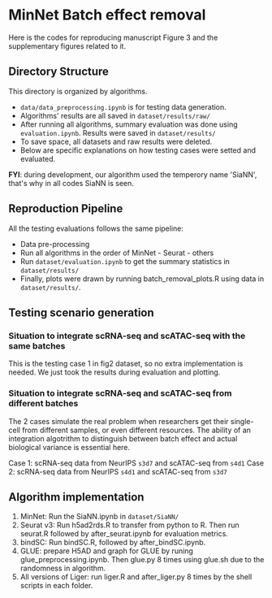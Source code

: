 # MinNet Batch effect removal
Here is the codes for reproducing manuscript Figure 3 and the supplementary figures related to it.

## Directory Structure
This directory is organized by algorithms.
* `data/data_preprocessing.ipynb` is for testing data generation.
* Algorithms' results are all saved in `dataset/results/raw/`
* After running all algorithms, summary evaluation was done using `evaluation.ipynb`. Results were saved in `dataset/results/`
* To save space, all datasets and raw results were deleted.
* Below are specific explanations on how testing cases were setted and evaluated.

**FYI**: during development, our algorithm used the temperory name 'SiaNN', that's why in all codes SiaNN is seen.

## Reproduction Pipeline
All the testing evaluations follows the same pipeline:
* Data pre-processing
* Run all algorithms in the order of MinNet - Seurat - others
* Run `dataset/evaluation.ipynb` to get the summary statistics in `dataset/results/`
* Finally, plots were drawn by running batch_removal_plots.R using data in `dataset/results/`.

## Testing scenario generation
### Situation to integrate scRNA-seq and scATAC-seq with the same batches
This is the testing case 1 in fig2 dataset, so no extra implementation is needed. We just took the results during evaluation and plotting.

### Situation to integrate scRNA-seq and scATAC-seq from different batches
The 2 cases simulate the real problem when researchers get their single-cell from different samples, or even different resources. The ability of an integration algotrithm to distinguish between batch effect and actual biological variance is essential here.

Case 1: scRNA-seq data from NeurIPS `s3d7` and scATAC-seq from `s4d1`
Case 2: scRNA-seq data from NeurIPS `s4d1` and scATAC-seq from `s3d7`


## Algorithm implementation
1. MinNet: Run the SiaNN.ipynb in `dataset/SiaNN/`
2. Seurat v3: Run h5ad2rds.R to transfer from python to R. Then run seurat.R followed by after_seurat.ipynb for evaluation metrics.
3. bindSC: Run bindSC.R, followed by after_bindSC.ipynb.
4. GLUE: prepare H5AD and graph for GLUE by runing glue_preprocessing.ipynb. Then glue.py 8 times using glue.sh due to the randomness in algorithm.
5. All versions of Liger: run liger.R and after_liger.py 8 times by the shell scripts in each folder.




